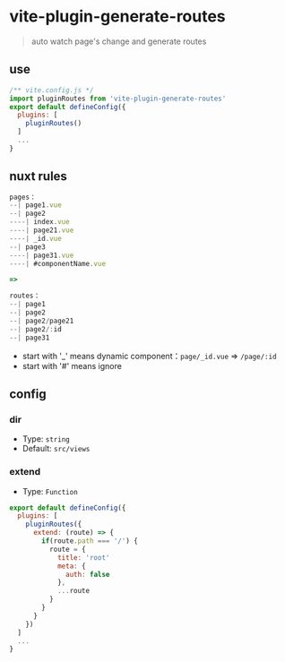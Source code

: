 # vite-plugin-generate-routes

> auto watch page's change and generate routes

## use

```js
/** vite.config.js */
import pluginRoutes from 'vite-plugin-generate-routes'
export default defineConfig({
  plugins: [
    pluginRoutes()
  ]
  ...
}
```

## nuxt rules

```js
pages：
--| page1.vue
--| page2
----| index.vue
----| page21.vue
----| _id.vue
--| page3
----| page31.vue
----| #componentName.vue

=>

routes：
--| page1
--| page2
--| page2/page21
--| page2/:id
--| page31
```

- start with '\_' means dynamic component：`page/_id.vue` => `/page/:id`
- start with '#' means ignore

## config

### dir

- Type: `string`
- Default: `src/views`

### extend

- Type: `Function`
```js
export default defineConfig({
  plugins: [
    pluginRoutes({
      extend: (route) => {
        if(route.path === '/') {
          route = {
            title: 'root'
            meta: {
              auth: false
            },
            ...route
          }
        }
      }
    })
  ]
  ...
}
```
